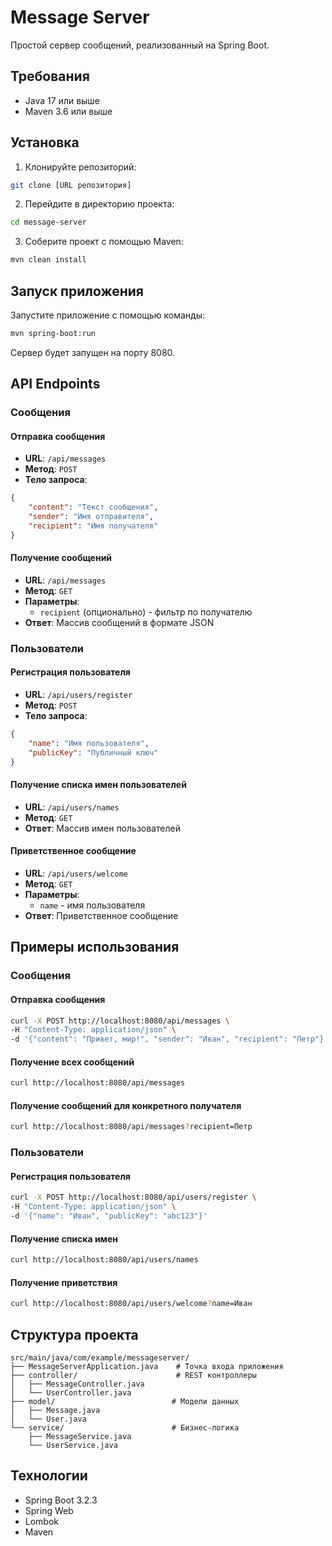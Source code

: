 # Message Server

Простой сервер сообщений, реализованный на Spring Boot.

## Требования

- Java 17 или выше
- Maven 3.6 или выше

## Установка

1. Клонируйте репозиторий:
```bash
git clone [URL репозитория]
```

2. Перейдите в директорию проекта:
```bash
cd message-server
```

3. Соберите проект с помощью Maven:
```bash
mvn clean install
```

## Запуск приложения

Запустите приложение с помощью команды:
```bash
mvn spring-boot:run
```

Сервер будет запущен на порту 8080.

## API Endpoints

### Сообщения

#### Отправка сообщения
- **URL**: `/api/messages`
- **Метод**: `POST`
- **Тело запроса**:
```json
{
    "content": "Текст сообщения",
    "sender": "Имя отправителя",
    "recipient": "Имя получателя"
}
```

#### Получение сообщений
- **URL**: `/api/messages`
- **Метод**: `GET`
- **Параметры**:
  - `recipient` (опционально) - фильтр по получателю
- **Ответ**: Массив сообщений в формате JSON

### Пользователи

#### Регистрация пользователя
- **URL**: `/api/users/register`
- **Метод**: `POST`
- **Тело запроса**:
```json
{
    "name": "Имя пользователя",
    "publicKey": "Публичный ключ"
}
```

#### Получение списка имен пользователей
- **URL**: `/api/users/names`
- **Метод**: `GET`
- **Ответ**: Массив имен пользователей

#### Приветственное сообщение
- **URL**: `/api/users/welcome`
- **Метод**: `GET`
- **Параметры**:
  - `name` - имя пользователя
- **Ответ**: Приветственное сообщение

## Примеры использования

### Сообщения

#### Отправка сообщения
```bash
curl -X POST http://localhost:8080/api/messages \
-H "Content-Type: application/json" \
-d '{"content": "Привет, мир!", "sender": "Иван", "recipient": "Петр"}'
```

#### Получение всех сообщений
```bash
curl http://localhost:8080/api/messages
```

#### Получение сообщений для конкретного получателя
```bash
curl http://localhost:8080/api/messages?recipient=Петр
```

### Пользователи

#### Регистрация пользователя
```bash
curl -X POST http://localhost:8080/api/users/register \
-H "Content-Type: application/json" \
-d '{"name": "Иван", "publicKey": "abc123"}'
```

#### Получение списка имен
```bash
curl http://localhost:8080/api/users/names
```

#### Получение приветствия
```bash
curl http://localhost:8080/api/users/welcome?name=Иван
```

## Структура проекта

```
src/main/java/com/example/messageserver/
├── MessageServerApplication.java    # Точка входа приложения
├── controller/                      # REST контроллеры
│   ├── MessageController.java
│   └── UserController.java
├── model/                          # Модели данных
│   ├── Message.java
│   └── User.java
└── service/                        # Бизнес-логика
    ├── MessageService.java
    └── UserService.java
```

## Технологии

- Spring Boot 3.2.3
- Spring Web
- Lombok
- Maven
